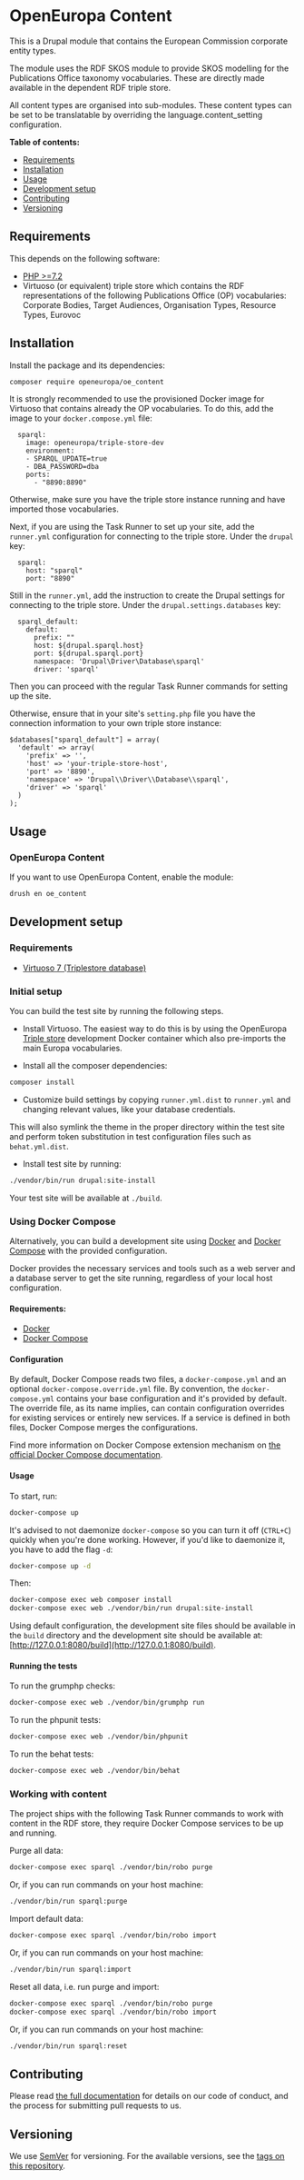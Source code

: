 # OpenEuropa Content

This is a Drupal module that contains the European Commission corporate entity types.

The module uses the RDF SKOS module to provide SKOS modelling for the Publications Office taxonomy vocabularies. These are directly made available in the dependent RDF triple store.

All content types are organised into sub-modules. These content types can be set to be translatable by
overriding the language.content_setting configuration.

**Table of contents:**

- [Requirements](#requirements)
- [Installation](#installation)
- [Usage](#usage)
- [Development setup](#development-setup)
- [Contributing](#contributing)
- [Versioning](#versioning)

## Requirements

This depends on the following software:

* [PHP >=7.2](http://php.net/)
* Virtuoso (or equivalent) triple store which contains the RDF representations of the following Publications Office (OP) vocabularies: Corporate Bodies, Target Audiences, Organisation Types, Resource Types, Eurovoc

## Installation

Install the package and its dependencies:

```bash
composer require openeuropa/oe_content
```

It is strongly recommended to use the provisioned Docker image for Virtuoso that contains already the OP vocabularies. To do this, add the image to your `docker.compose.yml` file:

```
  sparql:
    image: openeuropa/triple-store-dev
    environment:
    - SPARQL_UPDATE=true
    - DBA_PASSWORD=dba
    ports:
      - "8890:8890"
```

Otherwise, make sure you have the triple store instance running and have imported those vocabularies.

Next, if you are using the Task Runner to set up your site, add the `runner.yml` configuration for connecting to the triple store. Under the `drupal` key:

```
  sparql:
    host: "sparql"
    port: "8890"
```

Still in the `runner.yml`, add the instruction to create the Drupal settings for connecting to the triple store. Under the `drupal.settings.databases` key:

```
  sparql_default:
    default:
      prefix: ""
      host: ${drupal.sparql.host}
      port: ${drupal.sparql.port}
      namespace: 'Drupal\Driver\Database\sparql'
      driver: 'sparql'
```

Then you can proceed with the regular Task Runner commands for setting up the site.

Otherwise, ensure that in your site's `setting.php` file you have the connection information to your own triple store instance:

```
$databases["sparql_default"] = array(
  'default' => array(
    'prefix' => '', 
    'host' => 'your-triple-store-host',
    'port' => '8890',
    'namespace' => 'Drupal\\Driver\\Database\\sparql',
    'driver' => 'sparql'
  )
);
```

## Usage

### OpenEuropa Content

If you want to use OpenEuropa Content, enable the module:

```bash
drush en oe_content
```

## Development setup

### Requirements

* [Virtuoso 7 (Triplestore database)](https://github.com/openlink/virtuoso-opensource)

### Initial setup

You can build the test site by running the following steps.

* Install Virtuoso. The easiest way to do this is by using the OpenEuropa [Triple store](https://github.com/openeuropa/triple-store-dev) development Docker container which also pre-imports the main Europa vocabularies.

* Install all the composer dependencies:

```bash
composer install
```

* Customize build settings by copying `runner.yml.dist` to `runner.yml` and
changing relevant values, like your database credentials.

This will also symlink the theme in the proper directory within the test site and
perform token substitution in test configuration files such as `behat.yml.dist`.

* Install test site by running:

```bash
./vendor/bin/run drupal:site-install
```

Your test site will be available at `./build`.

### Using Docker Compose

Alternatively, you can build a development site using [Docker](https://www.docker.com/get-docker) and 
[Docker Compose](https://docs.docker.com/compose/) with the provided configuration.

Docker provides the necessary services and tools such as a web server and a database server to get the site running, 
regardless of your local host configuration.

#### Requirements:

- [Docker](https://www.docker.com/get-docker)
- [Docker Compose](https://docs.docker.com/compose/)

#### Configuration

By default, Docker Compose reads two files, a `docker-compose.yml` and an optional `docker-compose.override.yml` file.
By convention, the `docker-compose.yml` contains your base configuration and it's provided by default.
The override file, as its name implies, can contain configuration overrides for existing services or entirely new 
services.
If a service is defined in both files, Docker Compose merges the configurations.

Find more information on Docker Compose extension mechanism on [the official Docker Compose documentation](https://docs.docker.com/compose/extends/).

#### Usage

To start, run:

```bash
docker-compose up
```

It's advised to not daemonize `docker-compose` so you can turn it off (`CTRL+C`) quickly when you're done working.
However, if you'd like to daemonize it, you have to add the flag `-d`:

```bash
docker-compose up -d
```

Then:

```bash
docker-compose exec web composer install
docker-compose exec web ./vendor/bin/run drupal:site-install
```

Using default configuration, the development site files should be available in the `build` directory and the development site
should be available at: [http://127.0.0.1:8080/build](http://127.0.0.1:8080/build).

#### Running the tests

To run the grumphp checks:

```bash
docker-compose exec web ./vendor/bin/grumphp run
```

To run the phpunit tests:

```bash
docker-compose exec web ./vendor/bin/phpunit
```

To run the behat tests:

```bash
docker-compose exec web ./vendor/bin/behat
```

### Working with content

The project ships with the following Task Runner commands to work with content in the RDF store, they require Docker Compose
services to be up and running.

Purge all data:

```bash
docker-compose exec sparql ./vendor/bin/robo purge
```

Or, if you can run commands on your host machine:

```bash
./vendor/bin/run sparql:purge
```

Import default data:

```bash
docker-compose exec sparql ./vendor/bin/robo import
```

Or, if you can run commands on your host machine:

```bash
./vendor/bin/run sparql:import
```

Reset all data, i.e. run purge and import:

```bash
docker-compose exec sparql ./vendor/bin/robo purge
docker-compose exec sparql ./vendor/bin/robo import
```

Or, if you can run commands on your host machine:

```bash
./vendor/bin/run sparql:reset
```

## Contributing

Please read [the full documentation](https://github.com/openeuropa/openeuropa) for details on our code of conduct, and the process for submitting pull requests to us.

## Versioning

We use [SemVer](http://semver.org/) for versioning. For the available versions, see the [tags on this repository](https://github.com/openeuropa/oe_content/tags).
